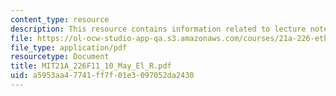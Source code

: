 ```yaml
---
content_type: resource
description: This resource contains information related to lecture notes.
file: https://ol-ocw-studio-app-qa.s3.amazonaws.com/courses/21a-226-ethnic-and-national-identity-fall-2011/a5953aa47741ff7f01e3097052da2430_MIT21A_226F11_10_May_El_R.pdf
file_type: application/pdf
resourcetype: Document
title: MIT21A_226F11_10_May_El_R.pdf
uid: a5953aa4-7741-ff7f-01e3-097052da2430
---
```

